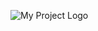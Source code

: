 ![My Project Logo](https://raw.githubusercontent.com/omarelnahas23/Personalized-Career-Advice-RAG/main/assets/logo.png)
